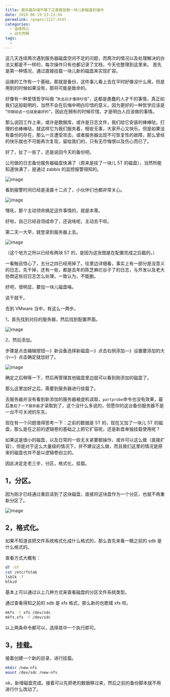 ```yaml
---
title: 服务器存储不够了之直接挂载一块儿新磁盘的操作
date: 2018-06-19 23:23:54
permalink: /pages/1117.html
categories:
  - 运维观止
  - 迎刃而解
tags:
  - 
---
```


这几天连续两次遇到服务器磁盘空间不足的问题，而两次的情况以及处理解决的办法又都是不一样的，每次操作只有也都记录了文档，今天也整理到这里来。
首先是第一种情况，通过直接挂载一块儿新的磁盘来实现扩容。



运维的工作有一个基础，那就是备份，这件事儿看上去在平时好像没什么用，但是用到的时候如果没有，那将可能是致命的。



好像有一种爱情哲学叫做 “`失去后才懂得珍惜`”，这都是愚蠢的人才干的事情，真正如我们这般聪明的，当然不会在后悔中明白珍惜的意义，因为更好的一种哲学应该是 “`你眼前这一位就是最好的`”，因此在拥有的时候珍惜，才是明白人应该做的事情。



那么说回工作上来，或许是数据库，或许是日志文件，我们给它安装的棒棒哒，打理的也棒棒哒，就这样它为我们服务着，相安无事，大家开心又快乐。但是如果没有备份的存在，那么一旦遭受攻击，或者服务器出现不可恢复性的故障，那么曾经的快乐就也不可能再次复现，留给我们的，只有无尽悔恨以及伤心而已了。



好了，扯了一些了，还是说回今天的备份吧。



公司做的日志备份服务器磁盘快满了（原来是挂了一块儿 5T 的磁盘），当然所能知道快满了，是通过 zabbix 的监控报警得知的。





![image](https://tva4.sinaimg.cn/large/008k1Yt0ly1gs30r1yqhfj30dd0ciwk9.jpg)





看到报警时间已经是凌晨十二点了，小伙伴们也都非常关心。





![image](https://tvax3.sinaimg.cn/large/008k1Yt0ly1gs30r70gnnj30fz0c5q7q.jpg)





嘿吼，那个主动领命搞定这件事情的，就是本尊。



好啦，自己已经自领成命了，还说啥呢，主动去干呗。



第二天一大早，就登录到服务器上去。





![image](https://tvax2.sinaimg.cn/large/008k1Yt0ly1gs30rdx703j30j006rtey.jpg)





（这个地方之所以已经有两块 5T 的，是因为这张图是在配置完成之后截的。）



一看触目惊心了，五分之四已经用掉了。往里边详细看，事实上有一部分是没意义的日志，先干掉，还有一些，都是去年的陈芝麻烂谷子了的日志，与开发以及老大协商这些旧日志怎么处理，一致认为，不能删。



好吧，很明显，要加一块儿磁盘咯。



说干就干。



去到 VMware 当中，有这么一两步。



1，首先找到对应的服务器，然后找到配置界面。





![image](https://tva1.sinaimg.cn/large/008k1Yt0ly1gs30rlkrdsj30za0dzk0k.jpg)





2，然后添加。



步骤是点击编辑按钮—》新设备选择新磁盘—》点击右侧添加—》设置要添加的大小—》点击确定就加好了。





![image](https://tva1.sinaimg.cn/large/008k1Yt0ly1gs30rqsc7gj30lu0mmakp.jpg)





确定之后稍等一下，然后再管理其他磁盘里边就可以看到刚添加的磁盘了。



那么这里加好之后，需要到服务器进行挂载了。



去服务器并没有看到新添加的服务器被虚机读取，`partprobe`命令也没有效果，最后`重启了一下服务器`才读取到了，这个没什么多说的，但愿你的这台备份服务器不是一台不可关闭的东东。



现在有一个问题值得思考一下：之前的数据是 5T 的，现在又加了一块儿 5T 的磁盘，那么是在之前的逻辑卷的基础之上把它扩容呢，还是新盘单独挂载使用呢？



如果这是很小的磁盘，以及日常的一些无关紧要额操作，或许可以这么做（直接扩容），但是对于这么大量级的情况下，并不建议这么做，而且我们这里的情况是原来的磁盘也并不是以逻辑卷创立的。



因此决定走老三步，分区，格式化，挂载。



## 1，分区。



因为刚才已经通过重启读到了这块磁盘，直接将这块盘作为一个分区，也就不再重新分区了。





![image](https://tvax1.sinaimg.cn/large/008k1Yt0ly1gs30rxa4fpj30mz0jbdxk.jpg)





## 2，格式化。



如果不知道该把文件系统格式化成什么格式的，那么首先来看一眼之前的 sdb 是什么格式的。



查看方式大概有：



```sh
df -hT
cat /etc/fstab
lsblk -f
blkid
```



基本上可以通过以上几种方式来查看磁盘的分区文件系统类型。



通过查看得知之前的 sdb 是 xfs 格式，那么新的也歌城 xfs 呗。



```sh
mkfs -t xfs /dev/sdc
mkfs.xfs -f /dev/sdc
```



以上两条命令都可以，选择其中一个执行即可。



## 3，挂载。



接着创建一个新的目录，进行挂载。



```sh
mkdir /new-nfs
mount /dev/sdc /new-nfs
```



ok，新增磁盘完成。接着可以先把老的数据移过来，然后之前的备份脚本就不用进行什么改动了。
